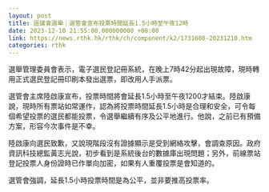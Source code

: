 ```yaml
---
layout: post
title: 區議會選舉｜選管會宣布投票時間延長1.5小時至午夜12時
date: 2023-12-10 21:55:00.000000000 +08:00
link: https://news.rthk.hk/rthk/ch/component/k2/1731608-20231210.htm
categories: rthk
---
```


選舉管理委員會表示，電子選民登記冊系統，在晚上7時42分起出現故障，現時轉用正式選民登記冊印刷本發出選票，即改用人手派票。

選管會主席陸啟康宣布，投票時間將會延長1.5小時至午夜1200才結束。陸啟康說，現時所有票站如常運作，認為將投票時間延長1.5小時是合理和安全，可令每個希望投票的選民都能投票，令選舉繼續有序及公平地進行。他說，之前已有預備方案，形容今次事件是不幸。

陸啟康向選民致歉，又說現階段沒有證據顯示是受到網絡攻擊，會調查原因。政府資訊科技總監黃志光說，初步看到是系統後台的數據庫出現問題；另外，前線票站登記投票人身份證時已作單向加密，如果有人重覆投票是會知道的。

選管會強調，延長1.5小時投票時間是為公平，並非要推高投票率。
